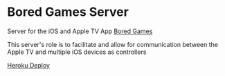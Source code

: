 
# Bored Games Server

Server for the iOS and Apple TV App [Bored Games](https://github.com/jordankid93/RIT_iOS_App_Challenge_2016)

This server's role is to facilitate and allow for communication between the Apple TV and multiple iOS devices as controllers

[Heroku Deploy](https://bored-games.herokuapp.com)
